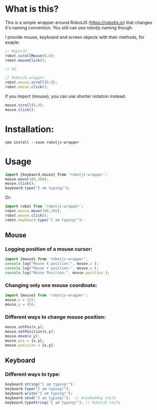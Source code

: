 # What is this?
This is a simple wrapper around RobotJS (https://robotjs.io) that changes it's naming convention. 
You still can use robotjs naming though.

I provide mouse, keyboard and screen objects with their methods, for exaple:
```JavaScript
// RobotJS
robot.scrollMouse(0,0);
robot.mouseClick();

// VS.

// RobotJS-wrapper
robot.mouse.scroll(0,0);
robot.mouse.click();
```

If you import {mouse}, you can use shorter notation instead:
```JavaScript
mouse.scroll(0,0);
mouse.click();
```

# Installation:
```npm install --save robotjs-wrapper```

# Usage

```JavaScript
import {keybaord,mouse} from 'robotjs-wrapper';
mouse.move(300,300);
mouse.click();
keyboard.type("I am typing!");
```

Or:
```JavaScript
import robot from 'robotjs-wrapper';
robot.mouse.move(300,300);
robot.mouse.click();
robot.keyboard.type("I am typing!");
```





## Mouse
### Logging position of a mouse cursor:
```JavaScript
import {mouse} from 'robotjs-wrapper';
console.log("Mouse X position:", mouse.x );
console.log("Mouse Y position:", mouse.y );
console.log("Mouse Position:", mouse.position );
```
### Changing only one mouse coordinate:
```JavaScript
import {mouse} from 'robotjs-wrapper';
mouse.x = 123;
mouse.y = 456;
```
### Different ways to change mouse position:
```JavaScript
mouse.setPos(x,y);
mouse.setPosition(x,y);
mouse.move(x,y);
mouse.pos = {x,y};
mouse.position = {x,y};
```

## Keyboard
### Different ways to type:
```JavaScript
keyboard.string("I am typing!"); 
keyboard.type("I am typing!");
keyboard.write("I am typing!"); 
keyboard.send("I am typing!");  // AutoHotKey style
keyboard.typeString("I am typing!"); // RobotJS style
```

